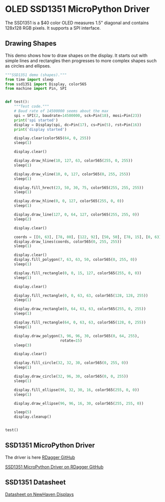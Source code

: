 # OLED SSD1351 MicroPython Driver

The SSD1351 is a $40 color OLED measures 1.5" diagonal and contains 128x128 RGB pixels.  It supports a SPI interface.

## Drawing Shapes

This demo shows how to draw shapes on the display.  It starts out with simple lines and rectangles then progresses to more complex shapes such as circles and ellipses.

```python
"""SSD1351 demo (shapes)."""
from time import sleep
from ssd1351 import Display, color565
from machine import Pin, SPI


def test():
    """Test code."""
    # Baud rate of 14500000 seems about the max
    spi = SPI(2, baudrate=14500000, sck=Pin(18), mosi=Pin(23))
    print('spi started')
    display = Display(spi, dc=Pin(17), cs=Pin(5), rst=Pin(16))
    print('display started')

    display.clear(color565(64, 0, 255))
    sleep(1)

    display.clear()

    display.draw_hline(10, 127, 63, color565(255, 0, 255))
    sleep(1)

    display.draw_vline(10, 0, 127, color565(0, 255, 255))
    sleep(1)

    display.fill_hrect(23, 50, 30, 75, color565(255, 255, 255))
    sleep(1)

    display.draw_hline(0, 0, 127, color565(255, 0, 0))
    sleep(1)

    display.draw_line(127, 0, 64, 127, color565(255, 255, 0))
    sleep(2)

    display.clear()

    coords = [[0, 63], [78, 80], [122, 92], [50, 50], [78, 15], [0, 63]]
    display.draw_lines(coords, color565(0, 255, 255))
    sleep(1)

    display.clear()
    display.fill_polygon(7, 63, 63, 50, color565(0, 255, 0))
    sleep(1)

    display.fill_rectangle(0, 0, 15, 127, color565(255, 0, 0))
    sleep(1)

    display.clear()

    display.fill_rectangle(0, 0, 63, 63, color565(128, 128, 255))
    sleep(1)

    display.draw_rectangle(0, 64, 63, 63, color565(255, 0, 255))
    sleep(1)

    display.fill_rectangle(64, 0, 63, 63, color565(128, 0, 255))
    sleep(1)

    display.draw_polygon(3, 96, 96, 30, color565(0, 64, 255),
                         rotate=15)
    sleep(3)

    display.clear()

    display.fill_circle(32, 32, 30, color565(0, 255, 0))
    sleep(1)

    display.draw_circle(32, 96, 30, color565(0, 0, 255))
    sleep(1)

    display.fill_ellipse(96, 32, 30, 16, color565(255, 0, 0))
    sleep(1)

    display.draw_ellipse(96, 96, 16, 30, color565(255, 255, 0))

    sleep(5)
    display.cleanup()


test()
```


## SSD1351 MicroPython Driver
The driver is here
[RDagger GitHub](https://github.com/rdagger/micropython-ssd1351)

[SSD1351 MicroPython Driver on RDagger GitHub](https://github.com/rdagger/micropython-ssd1351/blob/master/ssd1351.py)

## SSD1351 Datasheet

[Datasheet on NewHaven Displays](https://newhavendisplay.com/content/app_notes/SSD1351.pdf)